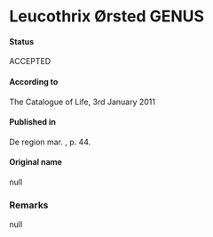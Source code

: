 Leucothrix Ørsted GENUS
=======

#### Status
ACCEPTED

#### According to
The Catalogue of Life, 3rd January 2011

#### Published in
De region mar. , p. 44.

#### Original name
null

### Remarks
null
